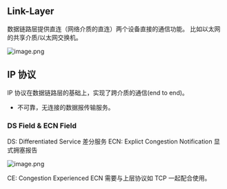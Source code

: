 ## Link-Layer

数据链路层提供直连（网络介质的直连）两个设备直接的通信功能。
比如以太网的共享介质/以太网交换机。

![image.png](https://p1-juejin.byteimg.com/tos-cn-i-k3u1fbpfcp/1ef3c12d9b124a7e9d70f39bc2b97649~tplv-k3u1fbpfcp-watermark.image?)

## IP 协议

IP 协议在数据链路层的基础上，实现了跨介质的通信(end to end)。

- 不可靠，无连接的数据报传输服务。

### DS Field & ECN Field

DS: Differentiated Service 差分服务
ECN: Explict Congestion Notification 显式拥塞报告

![image.png](https://p1-juejin.byteimg.com/tos-cn-i-k3u1fbpfcp/89e9cc222e554d868a19415b42325c48~tplv-k3u1fbpfcp-watermark.image?)

CE: Congestion Experienced
ECN 需要与上层协议如 TCP 一起配合使用。
